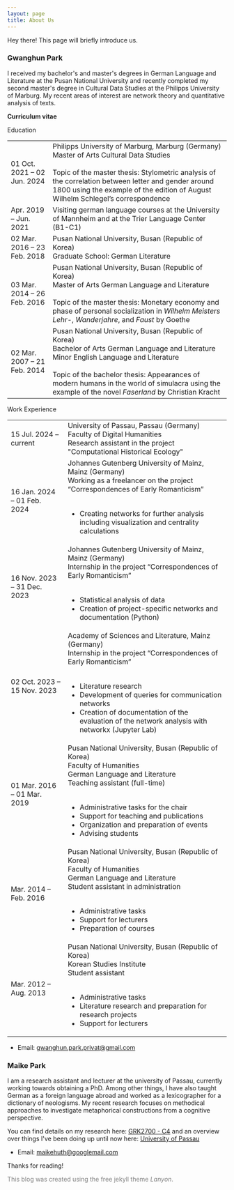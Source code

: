 ```yaml
---
layout: page
title: About Us
---
```


<p class="message">
  Hey there! This page will briefly introduce us.
</p>

### Gwanghun Park

I received my bachelor's and master's degrees in German Language and Literature at the Pusan ​​National University and recently completed my second master's degree in Cultural Data Studies at the Philipps University of Marburg. My recent areas of interest are network theory and quantitative analysis of texts.

**Curriculum vitae**

Education

<table>
  <tbody>
    <tr>
      <td>01 Oct. 2021 – 02 Jun. 2024</td>
      <td>Philipps University of Marburg, Marburg (Germany)
      <br>Master of Arts Cultural Data Studies
      <br><br>Topic of the master thesis: Stylometric analysis of the correlation between letter and gender around 1800 using the example of the edition of August Wilhelm Schlegel’s correspondence</td>
    </tr>  
    <tr>
      <td>Apr. 2019 – Jun. 2021</td>
      <td>Visiting german language courses at the University of Mannheim and at the Trier Language Center (B1-C1)</td>
    </tr>
    <tr>
      <td>02 Mar. 2016 – 23 Feb. 2018</td>
      <td>Pusan National University, Busan (Republic of Korea)
      <br>Graduate School: German Literature</td>
    </tr>
    <tr>
      <td>03 Mar. 2014 – 26 Feb. 2016</td>
      <td>Pusan National University, Busan (Republic of Korea)
      <br>Master of Arts German Language and Literature
      <br><br>Topic of the master thesis: Monetary economy and phase of personal socialization in <em>Wilhelm Meisters Lehr-</em>, <em>Wanderjahre</em>, and <em>Faust</em> by Goethe</td>
    </tr>
    <tr>
      <td>02 Mar. 2007 – 21 Feb. 2014</td>
      <td>Pusan National University, Busan (Republic of Korea)
      <br>Bachelor of Arts German Language and Literature
      <br>Minor English Language and Literature
      <br><br>Topic of the bachelor thesis: Appearances of modern humans in the world of simulacra using the example of the novel <em>Faserland</em> by Christian Kracht</td>
    </tr>
  </tbody>
</table>

Work Experience

<table>
  <tbody>
    <tr>
      <td>15 Jul. 2024 – current</td>
      <td>University of Passau, Passau (Germany)
      <br>Faculty of Digital Humanities
      <br>Research assistant in the project "Computational Historical Ecology"</td>
    </tr>
    <tr>
      <td>16 Jan. 2024 – 01 Feb. 2024</td>
      <td>Johannes Gutenberg University of Mainz, Mainz (Germany)
      <br>Working as a freelancer on the project “Correspondences of Early Romanticism”<br><br>
      <ul>
        <li>Creating networks for further analysis including visualization and centrality calculations</li>
      </ul>
      </td>
    </tr>
    <tr>
      <td>16 Nov. 2023 – 31 Dec. 2023</td>
      <td>Johannes Gutenberg University of Mainz, Mainz (Germany)
      <br>Internship in the project “Correspondences of Early Romanticism”<br><br>
      <ul>
        <li>Statistical analysis of data</li>
        <li>Creation of project-specific networks and documentation (Python)</li>
      </ul>
      </td>
    </tr>
    <tr>
      <td>02 Oct. 2023 – 15 Nov. 2023</td>
      <td>Academy of Sciences and Literature, Mainz (Germany)
      <br>Internship in the project “Correspondences of Early Romanticism”<br><br>
      <ul>
        <li>Literature research</li>
        <li>Development of queries for communication networks</li>
        <li>Creation of documentation of the evaluation of the network analysis with networkx (Jupyter Lab)</li>
      </ul>
      </td>
    </tr>
    <tr>
      <td>01 Mar. 2016 – 01 Mar. 2019</td>
      <td>Pusan National University, Busan (Republic of Korea)
      <br>Faculty of Humanities
      <br>German Language and Literature
      <br>Teaching assistant (full-time)<br><br>
      <ul>
        <li>Administrative tasks for the chair</li>
        <li>Support for teaching and publications</li>
        <li>Organization and preparation of events</li>
        <li>Advising students</li>
      </ul>
      </td>
    </tr>
    <tr>
      <td>Mar. 2014 – Feb. 2016</td>
      <td>Pusan National University, Busan (Republic of Korea)
      <br>Faculty of Humanities
      <br>German Language and Literature
      <br>Student assistant in administration<br><br>
      <ul>
        <li>Administrative tasks</li>
        <li>Support for lecturers</li>
        <li>Preparation of courses</li>
      </ul>
      </td>
    </tr>
    <tr>
      <td>Mar. 2012 – Aug. 2013</td>
      <td>Pusan National University, Busan (Republic of Korea)
      <br>Korean Studies Institute
      <br>Student assistant<br><br>
      <ul>
        <li>Administrative tasks</li>
        <li>Literature research and preparation for research projects</li>
        <li>Support for lecturers</li>
      </ul>
      </td>
    </tr>
  </tbody>
</table>

* Email: <a href="mailto:gwanghun.park.privat@gmail.com">gwanghun.park.privat@gmail.com</a>

### Maike Park

I am a research assistant and lecturer at the university of Passau, currently working towards obtaining a PhD. Among other things, I have also taught German as a foreign language abroad and worked as a lexicographer for a dictionary of neologisms. My recent research focuses on methodical approaches to investigate metaphorical constructions from a cognitive perspective.

You can find details on my research here: [GRK2700 - C4](https://www.uni-marburg.de/en/fb09/grk-2700/projects/c4-polysemy-and-metaphors-as-a-challenge-for-mental-representations) and an overview over things I've been doing up until now here: [University of Passau](https://www.geku.uni-passau.de/deutsche-sprachwissenschaft/lehrstuhlteam/maike-park)

* Email: <a href="mailto:maikehuth@googlemail.com">maikehuth@googlemail.com</a>

Thanks for reading!

<p style="color:gray; font-size:14px">This blog was created using the free jekyll theme <i>Lanyon</i>.</p>